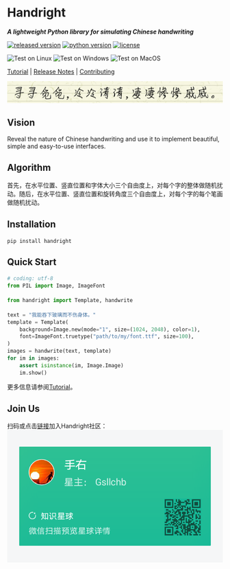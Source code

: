 # Handright
___A lightweight Python library for simulating Chinese handwriting___

[![released version](https://img.shields.io/pypi/v/Handright.svg)][pypi]
[![python version](https://img.shields.io/pypi/pyversions/Handright.svg)][pypi]
[![license](https://img.shields.io/github/license/Gsllchb/Handright.svg)][license]

![Test on Linux](https://github.com/Gsllchb/Handright/workflows/Test%20on%20Linux/badge.svg)
![Test on Windows](https://github.com/Gsllchb/Handright/workflows/Test%20on%20Windows/badge.svg)
![Test on MacOS](https://github.com/Gsllchb/Handright/workflows/Test%20on%20MacOS/badge.svg)

[Tutorial][tutorial] |
[Release Notes][release-notes] |
[Contributing][contributing]

![](docs/images/slogan.png)

## Vision
Reveal the nature of Chinese handwriting and use it to implement beautiful, simple and easy-to-use interfaces.

## Algorithm
首先，在水平位置、竖直位置和字体大小三个自由度上，对每个字的整体做随机扰动。随后，在水平位置、竖直位置和旋转角度三个自由度上，对每个字的每个笔画做随机扰动。

## Installation
```console
pip install handright
```

## Quick Start
```python
# coding: utf-8
from PIL import Image, ImageFont

from handright import Template, handwrite

text = "我能吞下玻璃而不伤身体。"
template = Template(
    background=Image.new(mode="1", size=(1024, 2048), color=1),
    font=ImageFont.truetype("path/to/my/font.ttf", size=100),
)
images = handwrite(text, template)
for im in images:
    assert isinstance(im, Image.Image)
    im.show()

```
更多信息请参阅[Tutorial][tutorial]。


## Join Us
扫码或点击[链接](https://t.zsxq.com/zzZfMJq)加入Handright社区：
![手右](docs/images/zsxq.png)


[tutorial]: docs/tutorial.md
[PIL]: http://www.pythonware.com/products/pil/
[Pillow]: http://python-pillow.org/
[release-notes]: docs/release_notes.md
[pypi]: https://pypi.org/project/handright/
[license]: LICENSE.txt
[contributing]: .github/CONTRIBUTING.md
